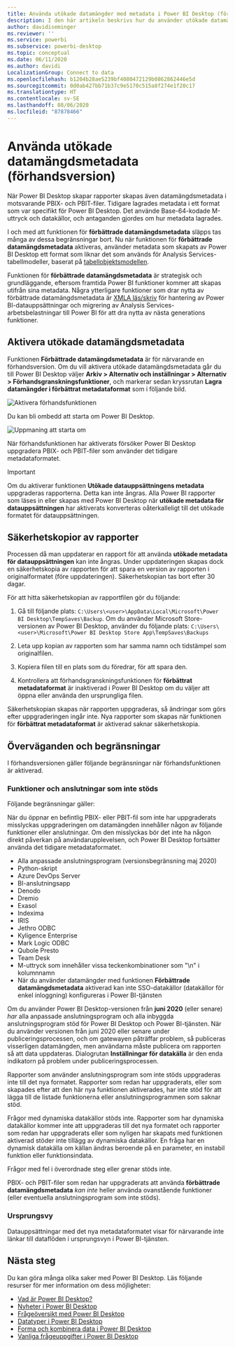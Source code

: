 ```yaml
---
title: Använda utökade datamängder med metadata i Power BI Desktop (förhandsversion)
description: I den här artikeln beskrivs hur du använder utökade datamängdsmetadata i Power BI.
author: davidiseminger
ms.reviewer: ''
ms.service: powerbi
ms.subservice: powerbi-desktop
ms.topic: conceptual
ms.date: 06/11/2020
ms.author: davidi
LocalizationGroup: Connect to data
ms.openlocfilehash: b1204b28ae5239bf4080472129b0862862446e5d
ms.sourcegitcommit: 0d0ab427bb71b37c9e5170c515a8f274e1f20c17
ms.translationtype: HT
ms.contentlocale: sv-SE
ms.lasthandoff: 08/06/2020
ms.locfileid: "87878466"
---
```

# <a name="using-enhanced-dataset-metadata-preview"></a>Använda utökade datamängdsmetadata (förhandsversion)

När Power BI Desktop skapar rapporter skapas även datamängdsmetadata i motsvarande PBIX- och PBIT-filer. Tidigare lagrades metadata i ett format som var specifikt för Power BI Desktop. Det använde Base-64-kodade M-uttryck och datakällor, och antaganden gjordes om hur metadata lagrades.

I och med att funktionen för **förbättrade datamängdsmetadata** släpps tas många av dessa begränsningar bort. Nu när funktionen för **förbättrade datamängdsmetadata** aktiveras, använder metadata som skapats av Power BI Desktop ett format som liknar det som används för Analysis Services-tabellmodeller, baserat på [tabellobjektsmodellen](/analysis-services/tom/introduction-to-the-tabular-object-model-tom-in-analysis-services-amo).


Funktionen för **förbättrade datamängdsmetadata** är strategisk och grundläggande, eftersom framtida Power BI funktioner kommer att skapas utifrån sina metadata. Några ytterligare funktioner som drar nytta av förbättrade datamängdsmetadata är [XMLA läs/skriv](https://docs.microsoft.com/power-platform-release-plan/2019wave2/business-intelligence/xmla-readwrite) för hantering av Power BI-datauppsättningar och migrering av Analysis Services-arbetsbelastningar till Power BI för att dra nytta av nästa generations funktioner.



## <a name="enable-enhanced-dataset-metadata"></a>Aktivera utökade datamängdsmetadata

Funktionen **Förbättrade datamängdsmetadata** är för närvarande en förhandsversion. Om du vill aktivera utökade datamängdsmetadata går du till Power BI Desktop väljer **Arkiv > Alternativ och inställningar > Alternativ > Förhandsgranskningsfunktioner**, och markerar sedan kryssrutan **Lagra datamängder i förbättrat metadataformat** som i följande bild. 

![Aktivera förhandsfunktionen](media/desktop-enhanced-dataset-metadata/enhanced-dataset-metadata-01.png)

Du kan bli ombedd att starta om Power BI Desktop.

![Uppmaning att starta om](media/desktop-enhanced-dataset-metadata/enhanced-dataset-metadata-02.png)

När förhandsfunktionen har aktiverats försöker Power BI Desktop uppgradera PBIX- och PBIT-filer som använder det tidigare metadataformatet. 

> [!IMPORTANT]
> Om du aktiverar funktionen **Utökade datauppsättningens metadata** uppgraderas rapporterna. Detta kan inte ångras. Alla Power BI rapporter som läses in eller skapas med Power BI Desktop när **utökade metadata för datauppsättningen** har aktiverats konverteras oåterkalleligt till det utökade formatet för datauppsättningen.

## <a name="report-backup-files"></a>Säkerhetskopior av rapporter

Processen då man uppdaterar en rapport för att använda **utökade metadata för datauppsättningen** kan inte ångras. Under uppdateringen skapas dock en säkerhetskopia av rapporten för att spara en version av rapporten i originalformatet (före uppdateringen). Säkerhetskopian tas bort efter 30 dagar. 

För att hitta säkerhetskopian av rapportfilen gör du följande:

1. Gå till följande plats: ```C:\Users\<user>\AppData\Local\Microsoft\Power BI Desktop\TempSaves\Backup```. Om du använder Microsoft Store-versionen av Power BI Desktop, använder du följande plats: ```C:\Users\<user>\Microsoft\Power BI Desktop Store App\TempSaves\Backups``` 

2. Leta upp kopian av rapporten som har samma namn och tidstämpel som originalfilen.

3. Kopiera filen till en plats som du föredrar, för att spara den.

4. Kontrollera att förhandsgranskningsfunktionen för **förbättrat metadataformat** är inaktiverad i Power BI Desktop om du väljer att öppna eller använda den ursprungliga filen. 

Säkerhetskopian skapas när rapporten uppgraderas, så ändringar som görs efter uppgraderingen ingår inte. Nya rapporter som skapas när funktionen för **förbättrat metadataformat** är aktiverad saknar säkerhetskopia.


## <a name="considerations-and-limitations"></a>Överväganden och begränsningar

I förhandsversionen gäller följande begränsningar när förhandsfunktionen är aktiverad.

### <a name="unsupported-features-and-connectors"></a>Funktioner och anslutningar som inte stöds

Följande begränsningar gäller:

När du öppnar en befintlig PBIX- eller PBIT-fil som inte har uppgraderats misslyckas uppgraderingen om datamängden innehåller någon av följande funktioner eller anslutningar. Om den misslyckas bör det inte ha någon direkt påverkan på användarupplevelsen, och Power BI Desktop fortsätter använda det tidigare metadataformatet.

* Alla anpassade anslutningsprogram (versionsbegränsning maj 2020)
* Python-skript
* Azure DevOps Server
* BI-anslutningsapp
* Denodo
* Dremio
* Exasol
* Indexima
* IRIS
* Jethro ODBC
* Kyligence Enterprise
* Mark Logic ODBC
* Qubole Presto
* Team Desk
* M-uttryck som innehåller vissa teckenkombinationer som "\\n" i kolumnnamn
* När du använder datamängder med funktionen **Förbättrade datamängdsmetadata** aktiverad kan inte SSO-datakällor (datakällor för enkel inloggning) konfigureras i Power BI-tjänsten

Om du använder Power BI Desktop-versionen från **juni 2020** (eller senare) *har* alla anpassade anslutningsprogram och alla inbyggda anslutningsprogram stöd för Power BI Desktop och Power BI-tjänsten. När du använder versionen från juni 2020 eller senare under publiceringsprocessen, och om gatewayen påträffar problem, så publiceras visserligen datamängden, men användarna måste publicera om rapporten så att data uppdateras. Dialogrutan **Inställningar för datakälla** är den enda indikatorn på problem under publiceringsprocessen.

Rapporter som använder anslutningsprogram som inte stöds uppgraderas inte till det nya formatet. Rapporter som redan har uppgraderats, eller som skapades efter att den här nya funktionen aktiverades, har inte stöd för att lägga till de listade funktionerna eller anslutningsprogrammen som saknar stöd. 

Frågor med dynamiska datakällor stöds inte. Rapporter som har dynamiska datakällor kommer inte att uppgraderas till det nya formatet och rapporter som redan har uppgraderats eller som nyligen har skapats med funktionen aktiverad stöder inte tillägg av dynamiska datakällor. En fråga har en dynamisk datakälla om källan ändras beroende på en parameter, en instabil funktion eller funktionsindata. 

Frågor med fel i överordnade steg eller grenar stöds inte. 

PBIX- och PBIT-filer som redan har uppgraderats att använda **förbättrade datamängdsmetadata** *kan inte* heller använda ovanstående funktioner (eller eventuella anslutningsprogram som inte stöds).

### <a name="lineage-view"></a>Ursprungsvy
Datauppsättningar med det nya metadataformatet visar för närvarande inte länkar till dataflöden i ursprungsvyn i Power BI-tjänsten.

## <a name="next-steps"></a>Nästa steg

Du kan göra många olika saker med Power BI Desktop. Läs följande resurser för mer information om dess möjligheter:

* [Vad är Power BI Desktop?](../fundamentals/desktop-what-is-desktop.md)
* [Nyheter i Power BI Desktop](../fundamentals/desktop-latest-update.md)
* [Frågeöversikt med Power BI Desktop](../transform-model/desktop-query-overview.md)
* [Datatyper i Power BI Desktop](desktop-data-types.md)
* [Forma och kombinera data i Power BI Desktop](desktop-shape-and-combine-data.md)
* [Vanliga frågeuppgifter i Power BI Desktop](../transform-model/desktop-common-query-tasks.md)

